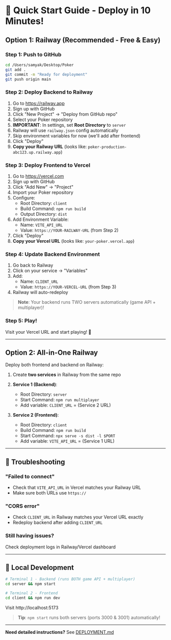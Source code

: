 # 🚀 Quick Start Guide - Deploy in 10 Minutes!

## Option 1: Railway (Recommended - Free & Easy)

### Step 1: Push to GitHub
```bash
cd /Users/samyak/Desktop/Poker
git add .
git commit -m "Ready for deployment"
git push origin main
```

### Step 2: Deploy Backend to Railway
1. Go to https://railway.app
2. Sign up with GitHub
3. Click "New Project" → "Deploy from GitHub repo"
4. Select your Poker repository
5. **IMPORTANT**: In settings, set **Root Directory** to `server`
6. Railway will use `railway.json` config automatically
7. Skip environment variables for now (we'll add after frontend)
8. Click "Deploy"
9. **Copy your Railway URL** (looks like: `poker-production-abc123.up.railway.app`)

### Step 3: Deploy Frontend to Vercel
1. Go to https://vercel.com
2. Sign up with GitHub
3. Click "Add New" → "Project"
4. Import your Poker repository
5. Configure:
   - Root Directory: `client`
   - Build Command: `npm run build`
   - Output Directory: `dist`
6. Add Environment Variable:
   - Name: `VITE_API_URL`
   - Value: `https://YOUR-RAILWAY-URL` (from Step 2)
7. Click "Deploy"
8. **Copy your Vercel URL** (looks like: `your-poker.vercel.app`)

### Step 4: Update Backend Environment
1. Go back to Railway
2. Click on your service → "Variables"
3. Add:
   - Name: `CLIENT_URL`
   - Value: `https://YOUR-VERCEL-URL` (from Step 3)
4. Railway will auto-redeploy

> **Note**: Your backend runs TWO servers automatically (game API + multiplayer)!

### Step 5: Play!
Visit your Vercel URL and start playing! 🎉

---

## Option 2: All-in-One Railway

Deploy both frontend and backend on Railway:

1. Create **two services** in Railway from the same repo
2. **Service 1 (Backend)**:
   - Root Directory: `server`
   - Start Command: `npm run multiplayer`
   - Add variable: `CLIENT_URL` = (Service 2 URL)

3. **Service 2 (Frontend)**:
   - Root Directory: `client`
   - Build Command: `npm run build`
   - Start Command: `npx serve -s dist -l $PORT`
   - Add variable: `VITE_API_URL` = (Service 1 URL)

---

## 🐛 Troubleshooting

### "Failed to connect"
- Check that `VITE_API_URL` in Vercel matches your Railway URL
- Make sure both URLs use `https://`

### "CORS error"
- Check `CLIENT_URL` in Railway matches your Vercel URL exactly
- Redeploy backend after adding `CLIENT_URL`

### Still having issues?
Check deployment logs in Railway/Vercel dashboard

---

## 📝 Local Development

```bash
# Terminal 1 - Backend (runs BOTH game API + multiplayer)
cd server && npm start

# Terminal 2 - Frontend
cd client && npm run dev
```

Visit http://localhost:5173

> **Tip**: `npm start` runs both servers (ports 3000 & 3001) automatically!

---

**Need detailed instructions?** See [DEPLOYMENT.md](./DEPLOYMENT.md)
